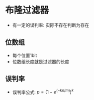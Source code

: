 # 布隆过滤器

- 有一定的误判率: 实际不存在判断为存在

## 位数组

- 每个位置1bit
- 位数组长度就是过滤器的长度

## 误判率

- 误判率公式: $p = (1 - e^{(-kn/m)})^k$
